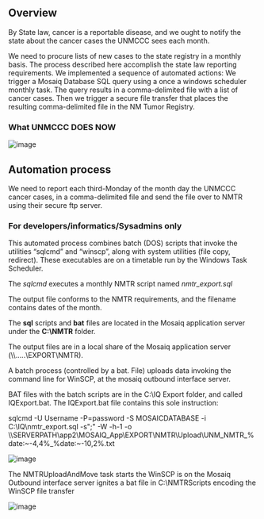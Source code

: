 Overview
--------

By State law, cancer is a reportable disease, and we ought to notify the state
about the cancer cases the UNMCCC sees each month.

We need to procure lists of new cases to the state registry in a monthly basis.
The process described here accomplish the state law reporting requirements. We
implemented a sequence of automated actions: We trigger a Mosaiq Database SQL
query using a once a windows scheduler monthly task. The query results in a
comma-delimited file with a list of cancer cases. Then we trigger a secure file
transfer that places the resulting comma-delimited file in the NM Tumor
Registry.

### What UNMCCC DOES NOW

![image](https://cloud.githubusercontent.com/assets/403087/24419093/4a7ad856-13ab-11e7-9b35-2c09a174ab43.png)

Automation process
------------------

We need to report each third-Monday of the month day the UNMCCC cancer cases, in
a comma-delimited file and send the file over to NMTR using their secure ftp
server.

### For developers/informatics/Sysadmins only

This automated process combines batch (DOS) scripts that invoke the utilities
“sqlcmd” and “winscp”, along with system utilities (file copy, redirect). These
executables are on a timetable run by the Windows Task Scheduler.

The *sqlcmd* executes a monthly NMTR script named *nmtr\_export.sql*

The output file conforms to the NMTR requirements, and the filename contains
dates of the month.

The **sql** scripts and **bat** files are located in the Mosaiq application
server under the **C:\\NMTR** folder.

The output files are in a local share of the Mosaiq application server
(\\\\.....\\EXPORT\\NMTR).

A batch process (controlled by a bat. File) uploads data invoking the command
line for WinSCP, at the mosaiq outbound interface server.

BAT files with the batch scripts are in the C:\\IQ Export folder, and called
IQExport.bat. The IQExport.bat file contains this sole instruction:

sqlcmd -U Username -P=password -S MOSAICDATABASE -i C:\\IQ\\nmtr\_export.sql
-s";" -W -h-1 -o
\\\\SERVERPATH\\app2\\MOSAIQ\_App\\EXPORT\\NMTR\\Upload\\UNM\_NMTR\_%date:\~-4,4%\_%date:\~-10,2%.txt

![image](https://cloud.githubusercontent.com/assets/403087/24419110/577ad66e-13ab-11e7-9ffc-d78f1075f28b.png)

The NMTRUploadAndMove task starts the WinSCP is on the Mosaiq Outbound interface
server ignites a bat file in C:\\NMTRScripts encoding the WinSCP file transfer

![image](https://cloud.githubusercontent.com/assets/403087/24419117/5b8aded4-13ab-11e7-8c88-ac4d88a638dd.png)

